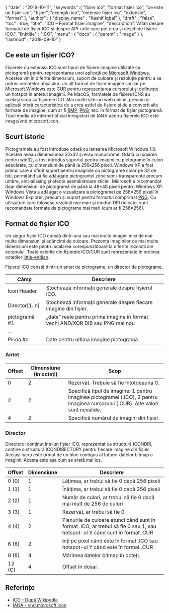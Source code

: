 {
  "date" : "2019-10-11",
  "keywords" :[ "fișier ico", "format fișier ico", "ce este un fișier ico", "fișier", "exemplu ico", "extensie fișier ico", "extensie", "format" ],
  "author" : {
    "display_name" : "Kashif Iqbal"
},
  "draft" : "false",
  "toc" : true,
  "title" :"ICO – Format fișier imagine",
  "description":"Aflați despre formatul de fișier ICO și despre API-urile care pot crea și deschide fișiere ICO.",
  "linktitle" : "ICO",
  "menu" : {
    "docs" : {
      "parent" : "image"
}
},
  "lastmod" : "2019-09-10"
}

## Ce este un fișier ICO?

Fișierele cu extensia ICO sunt tipuri de fișiere imagine utilizate ca pictogramă pentru reprezentarea unei aplicații pe [Microsoft Windows](https://www.microsoft.com/en-us/windows). Acestea vin în diferite dimensiuni, suport de culoare și rezoluție pentru a se potrivi cerințelor afișajului. Un alt format de fișier imagine similar pe Microsoft Windows este [CUR](/ro/image/cur/) pentru reprezentarea cursorului și definește un hotspot în antetul imaginii. Pe MacOS, formatele de fișiere ICNS au același scop ca fișierele ICO. Mai multe site-uri web online, precum și aplicații oferă caracteristica de a crea astfel de fișiere și de a converti alte formate de imagine, cum ar fi [BMP](/ro/image/bmp/), [PNG](/ro/image/png/), etc. în format de fișier pictogramă. Tipul media de internet oficial înregistrat de IANA pentru fișierele ICO este image/vnd.microsoft.icon.

## Scurt istoric ##

Pictogramele au fost introduse odată cu lansarea Microsoft Windows 1.0. Acestea aveau dimensiunea 32x32 și erau monocrome. Odată cu sosirea pentru win32, a fost introdus suportul pentru imagini cu pictograme în culori adevărate, cu dimensiuni de până la 256x256 pixeli. Windows XP a fost primul care a oferit suport pentru imaginile cu pictograme color pe 32 de biți, permițând să fie adăugate pictogramei zone semi-transparente precum umbre, anti-aliasing și efecte asemănătoare sticlei. Microsoft a recomandat doar dimensiuni de pictogramă de până la 48×48 pixeli pentru Windows XP. Windows Vista a adăugat o vizualizare a pictogramei de 256×256 pixeli în Windows Explorer, precum și suport pentru formatul comprimat [PNG](/ro/image/png/). Cu utilizatorii care folosesc rezoluții mai mari și moduri DPI ridicate, sunt recomandate formate de pictograme mai mari (cum ar fi 256×256).

## Format de fișier ICO ##

Un singur fișier ICO constă dintr-una sau mai multe imagini mici de mai multe dimensiuni și adâncimi de culoare. Prezența imaginilor de mai multe dimensiuni este pentru scalarea corespunzătoare la diferite rezoluții ale ecranului. Toate valorile din fișierele ICO/CUR sunt reprezentate în ordinea octeților [little-endian](https://en.wikipedia.org/wiki/Little-endian).

Fișierul ICO constă dintr-un antet de pictograme, un director de pictograme,

|Câmp|Descriere
---|---|
|Icon Header|Stochează informații generale despre fișierul ICO.
|Director[1..n]|Stochează informații generale despre fiecare imagine din fișier.
|pictogramă #1|„date” reale pentru prima imagine în format vechi AND/XOR DIB sau PNG mai nou
|...|
|Picoa #n|Date pentru ultima imagine pictogramă

### Antet ###

|Offset|Dimensiune (în octeți)|Scop
---|---|---|
|0|2|Rezervat. Trebuie să fie întotdeauna 0.
|2|2|Specifică tipul de imagine: 1 pentru imaginea pictogramei (.ICO), 2 pentru imaginea cursorului (.CUR). Alte valori sunt nevalide.
|4|2|Specifică numărul de imagini din fișier.

### Director ###

Directorul conținut într-un fișier ICO, reprezentat ca structură ICONDIR, conține o structură ICONDIRECTORY pentru fiecare imagine din fișier. Același lucru este urmat de un bloc contiguu al tuturor datelor bitmap a imaginii. Acesta este așa cum se arată mai jos.

|Offset|Dimensiune|Descriere
---|---|---|
|0 (0)|1|Lățimea, ar trebui să fie 0 dacă 256 pixeli
|1 (1)|1|Înălțime, ar trebui să fie 0 dacă 256 pixeli
|2 (2)|1|Număr de culori, ar trebui să fie 0 dacă mai mult de 256 de culori
|3 (3)|1|Rezervat, ar trebui să fie 0
|4 (4)|2|Planurile de culoare atunci când sunt în format .ICO, ar trebui să fie 0 sau 1, sau hotspot-ul X când sunt în format .CUR
|6 (6)|2|biți pe pixel când este în format .ICO sau hotspot-ul Y când este în format .CUR
|8 (8)|4|Mărimea datelor bitmap în octeți.
|12 (C)|4|Offset în dosar.

## Referințe ##

* [ICO - După Wikipedia](https://en.wikipedia.org/wiki/ICO_(file_format))
* [IANA - vnd.microsoft.icon](http://www.iana.org/assignments/media-types/image/vnd.microsoft.icon)

